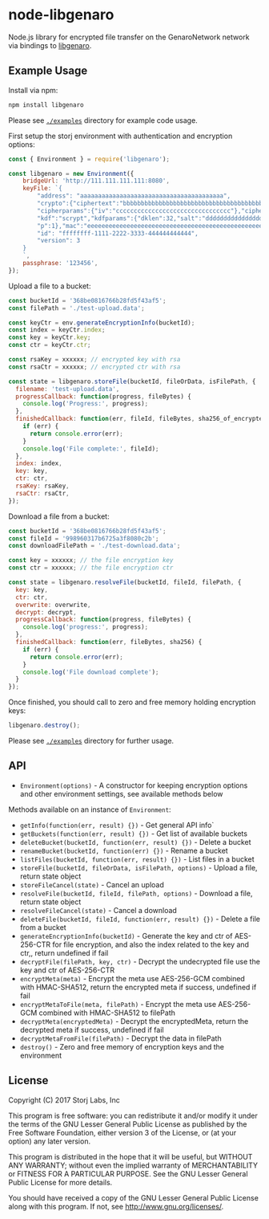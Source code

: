 # node-libgenaro

Node.js library for encrypted file transfer on the GenaroNetwork network via bindings to [libgenaro](https://github.com/GenaroNetwork/libgenaro).

## Example Usage

Install via npm:

```bash
npm install libgenaro
```

Please see [`./examples`](/examples) directory for example code usage.

First setup the storj environment with authentication and encryption options:

```js
const { Environment } = require('libgenaro');

const libgenaro = new Environment({
    bridgeUrl: 'http://111.111.111.111:8080',
    keyFile: `{
        "address": "aaaaaaaaaaaaaaaaaaaaaaaaaaaaaaaaaaaaaaaa",
        "crypto":{"ciphertext":"bbbbbbbbbbbbbbbbbbbbbbbbbbbbbbbbbbbbbbbbbbbbbbbbbbbbbbbbbbbbbbbb",
        "cipherparams":{"iv":"cccccccccccccccccccccccccccccccc"},"cipher":"aes-128-ctr",
        "kdf":"scrypt","kdfparams":{"dklen":32,"salt":"dddddddddddddddddddddddddddddddddddddddddddddddddddddddddddddddd","n":262144,"r":8,
        "p":1},"mac":"eeeeeeeeeeeeeeeeeeeeeeeeeeeeeeeeeeeeeeeeeeeeeeeeeeeeeeeeeeeeeeee"},
        "id": "ffffffff-1111-2222-3333-444444444444",
        "version": 3
    }
    `,
    passphrase: '123456',
});
```

Upload a file to a bucket:

```js
const bucketId = '368be0816766b28fd5f43af5';
const filePath = './test-upload.data';

const keyCtr = env.generateEncryptionInfo(bucketId);
const index = keyCtr.index;
const key = keyCtr.key;
const ctr = keyCtr.ctr;

const rsaKey = xxxxxx; // encrypted key with rsa
const rsaCtr = xxxxxx; // encrypted ctr with rsa

const state = libgenaro.storeFile(bucketId, fileOrData, isFilePath, {
  filename: 'test-upload.data',
  progressCallback: function(progress, fileBytes) {
    console.log('Progress:', progress);
  },
  finishedCallback: function(err, fileId, fileBytes, sha256_of_encrypted) {
    if (err) {
      return console.error(err);
    }
    console.log('File complete:', fileId);
  },
  index: index,
  key: key,
  ctr: ctr,
  rsaKey: rsaKey,
  rsaCtr: rsaCtr,
});

```

Download a file from a bucket:

```js
const bucketId = '368be0816766b28fd5f43af5';
const fileId = '998960317b6725a3f8080c2b';
const downloadFilePath = './test-download.data';

const key = xxxxxx; // the file encryption key
const ctr = xxxxxx; // the file encryption ctr

const state = libgenaro.resolveFile(bucketId, fileId, filePath, {
  key: key,
  ctr: ctr,
  overwrite: overwrite,
  decrypt: decrypt,
  progressCallback: function(progress, fileBytes) {
    console.log('progress:', progress);
  },
  finishedCallback: function(err, fileBytes, sha256) {
    if (err) {
      return console.error(err);
    }
    console.log('File download complete');
  }
});
```

Once finished, you should call to zero and free memory holding encryption keys:

```js
libgenaro.destroy();
```

Please see [`./examples`](/examples) directory for further usage.

## API

- `Environment(options)` - A constructor for keeping encryption options and other environment settings, see available methods below

Methods available on an instance of `Environment`:

- `getInfo(function(err, result) {})` - Get general API info`
- `getBuckets(function(err, result) {})` - Get list of available buckets
- `deleteBucket(bucketId, function(err, result) {})` - Delete a bucket
- `renameBucket(bucketId, function(err) {})` - Rename a bucket
- `listFiles(bucketId, function(err, result) {})` - List files in a bucket
- `storeFile(bucketId, fileOrData, isFilePath, options)` - Upload a file, return state object
- `storeFileCancel(state)` - Cancel an upload
- `resolveFile(bucketId, fileId, filePath, options)` - Download a file, return state object
- `resolveFileCancel(state)` - Cancel a download
- `deleteFile(bucketId, fileId, function(err, result) {})` - Delete a file from a bucket
- `generateEncryptionInfo(bucketId)` - Generate the key and ctr of AES-256-CTR for file encryption, and also the index related to the key and ctr,, return undefined if fail
- `decryptFile(filePath, key, ctr)` - Decrypt the undecrypted file use the key and ctr of AES-256-CTR
- `encryptMeta(meta)` - Encrypt the meta use AES-256-GCM combined with HMAC-SHA512, return the encrypted meta if success, undefined if fail
- `encryptMetaToFile(meta, filePath)` - Encrypt the meta use AES-256-GCM combined with HMAC-SHA512 to filePath
- `decryptMeta(encryptedMeta)` - Decrypt the encryptedMeta, return the decrypted meta if success, undefined if fail
- `decryptMetaFromFile(filePath)` - Decrypt the data in filePath
- `destroy()` - Zero and free memory of encryption keys and the environment

## License

Copyright (C) 2017 Storj Labs, Inc

This program is free software: you can redistribute it and/or modify
it under the terms of the GNU Lesser General Public License as published by
the Free Software Foundation, either version 3 of the License, or
(at your option) any later version.

This program is distributed in the hope that it will be useful,
but WITHOUT ANY WARRANTY; without even the implied warranty of
MERCHANTABILITY or FITNESS FOR A PARTICULAR PURPOSE.  See the
GNU Lesser General Public License for more details.

You should have received a copy of the GNU Lesser General Public License
along with this program.  If not, see <http://www.gnu.org/licenses/>.
